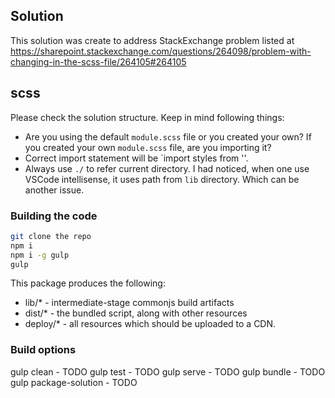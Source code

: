 ## Solution
This solution was create to address StackExchange problem listed at https://sharepoint.stackexchange.com/questions/264098/problem-with-changing-in-the-scss-file/264105#264105

## scss

Please check the solution structure. Keep in mind following things:
* Are you using the default `module.scss` file or you created your own? If you created your own `module.scss` file, are you importing it?
* Correct import statement will be `import styles from '<relative path of file>'. 
* Always use `./` to refer current directory. I had noticed, when one use VSCode intellisense, it uses path from `lib` directory. Which can be another issue.

### Building the code

```bash
git clone the repo
npm i
npm i -g gulp
gulp
```

This package produces the following:

* lib/* - intermediate-stage commonjs build artifacts
* dist/* - the bundled script, along with other resources
* deploy/* - all resources which should be uploaded to a CDN.

### Build options

gulp clean - TODO
gulp test - TODO
gulp serve - TODO
gulp bundle - TODO
gulp package-solution - TODO
